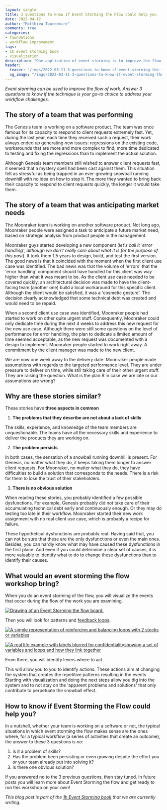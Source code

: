 ```yaml
---
layout: single
title: 3 questions to know if Event Storming the Flow could help you
date: 2022-04-12
author: "Matthieu Tournemire"
comments: true
categories:
- foundations
- workflow improvement
tags:
- 1h event storming book
- visualization
description: "One application of event storming is to improve the flow of work. It is called 'Event Storming the flow' and addresses the kind of problems described in this post. These problems (a) are not related to a lack of skills of people, (b) are persisting over time, and (c) don’t have an obvious solution."
header:
  teaser: "/imgs/2022-03-11-3-questions-to-know-if-event-storming-the-flow-could-help-you/TODO-teaser.jpg"
  og_image: "/imgs/2022-03-11-3-questions-to-know-if-event-storming-the-flow-could-help-you/TODO-og.jpg"
---
```

_Event storming can be used to improve the flow of work. Answer 3 questions to know if the technique is your go-to choice to address your workflow challenges._

## The story of a team that was performing

The Genesis team is working on a software product. The team was once famous for its capacity to respond to client requests extremely fast. Yet, during the last year, each time they received such a request, their work always ended up generating new issues: regressions on the existing code, workarounds that are more and more complex to find, more time dedicated to testing and fixing the regressions than to implement the actual solution.

Although Genesis team members still wished to answer client requests fast, it seemed that a mystery spell had been cast against them. This situation felt as stressful as being trapped in an ever-growing snowball running downhill with no idea on how to stop it. The more they wanted to bring back their capacity to respond to client requests quickly, the longer it would take them.

## The story of a team that was anticipating market needs

The Moonraker team is working on another software product. Not long ago, Moonraker people were assigned a task to anticipate a future market need, based on strategic analysis from product people in the management.

Moonraker guys started developing a new component (_let's call it 'error handling', although we don't really care about what it is for the purpose of this post_). It took them 1,5 years to design, build, and test the first version. The good news is that it coincided with the moment when the first client use case was identified. The bad news was that the volume of 'errors' that the 'error handling' component should have handled for this client was way higher than what it was meant to be. As the client use case needed to be covered quickly, an architectural decision was made to have the client-facing team (another one) build a local workaround for this specific client. Although the client would be satisfied, it was a 'cosmetic gesture'. The decision clearly acknowledged that some technical debt was created and would need to be repaid.

When a second client use case was identified, Moonraker people had started to work on other quite urgent stuff. Consequently, Moonraker could only dedicate time during the next 4 weeks to address this new request for the new use case. Although there were still some questions on the level of performance for error handling, the plan to dedicate a limited amount of time seemed acceptable, as the new request was documented with a design to implement. Moonraker people started to work right away. A commitment by the client manager was made to the new client.

We are now one week away to the delivery date. Moonraker people made assumptions with regards to the targeted performance level. They are under pressure to deliver on time, while still taking care of their other urgent stuff. They are raising the question. What is the plan B in case we are late or our assumptions are wrong?

## Why are these stories similar?

These stories have **three aspects in common**

1. **The problems that they describe are not about a lack of skills**

The skills, experience, and knowledge of the team members are unquestionable. The teams have all the necessary skills and experience to deliver the products they are working on.

2. **The problem persists**

In both cases, the sensation of a snowball running downhill is present. For Genesis, no matter what they do, it keeps taking them longer to answer client requests. For Moonraker, no matter what they do, they have difficulties to build a solution that corresponds to the needs. There is a risk for them to lose the trust of their stakeholders.

3. **There is no obvious solution**

When reading these stories, you probably identified a few possible dysfunctions. For example, Genesis probably did not take care of their accumulating technical debt early and continuously enough. Or they may do testing too late in their workflow. Moonraker started their new work assignment with no real client use case, which is probably a recipe for failure.

These hypothetical dysfunctions are probably real. Having said that, you can not be sure that these are the only dysfunctions or even the main ones. Besides, you can hardly know what may have caused these dysfunctions in the first place. And even if you could determine a clear set of causes, it is more valuable to identify what to do to change these dysfunctions than to identify their causes.

## What would an event storming the flow workshop bring?

When you do an event storming of the flow, you will visualize the events that occur during the flow of the work you are examining.

[![Drawing of an Event Storming the flow board.]({{site.url}}{{site.baseurl}}/imgs/2022-03-11-3-questions-to-know-if-event-storming-the-flow-could-help-you/EventStormingFlow_Example.png)]({{site.url}}{{site.baseurl}}/imgs/2022-03-11-3-questions-to-know-if-event-storming-the-flow-could-help-you/EventStormingFlow_Example.png)

Then you will look for patterns and  [feedback loops](https://less.works/less/principles/systems-thinking).

[![A simple representation of reinforcing and balancing loops with 2 stocks or variables]({{site.url}}{{site.baseurl}}/imgs/2022-03-11-3-questions-to-know-if-event-storming-the-flow-could-help-you/Loop_Example.png)]({{site.url}}{{site.baseurl}}/imgs/2022-03-11-3-questions-to-know-if-event-storming-the-flow-could-help-you/Loop_Example.png)


[![A real life example with labels blurred for confidentialityshowing a set of variables and loops and how they link together]({{site.url}}{{site.baseurl}}/imgs/2022-03-11-3-questions-to-know-if-event-storming-the-flow-could-help-you/EventStormingFlow_Example.png)]({{site.url}}{{site.baseurl}}/imgs/2022-03-11-3-questions-to-know-if-event-storming-the-flow-could-help-you/FeedbackLoops_Example.png)

From there, you will identify levers where to act.

This will allow you to you to identify actions. These actions aim at changing the system that creates the repetitive patterns resulting in the events. Starting with visualization and doing the next steps allow you dig into the system and to not stay on the 'apparent problems and solutions' that only contribute to perpetuate the snowball effect.

## How to know if Event Storming the Flow could help you?

In a nutshell, whether your team is working on a software or not, the typical situations in which event storming the flow makes sense are the ones where, for a typical workflow (a series of activities that create an outcome), the answer to these 3 questions is _no_:

1. Is it a problem of skills?
2. Has the problem been persisting or even growing despite the effort you or your team already put into solving it?
3. Is there one obvious solution?

If you answered no to the 3 previous questions, then stay tuned. In future posts you will learn more about Event Storming the flow and get ready to run this workshop on your own!


_This blog post is part of the [1h Event Storming book]({{site.url}}{{site.baseurl}}/1h-event-storming-book/) that we are currently writing._
